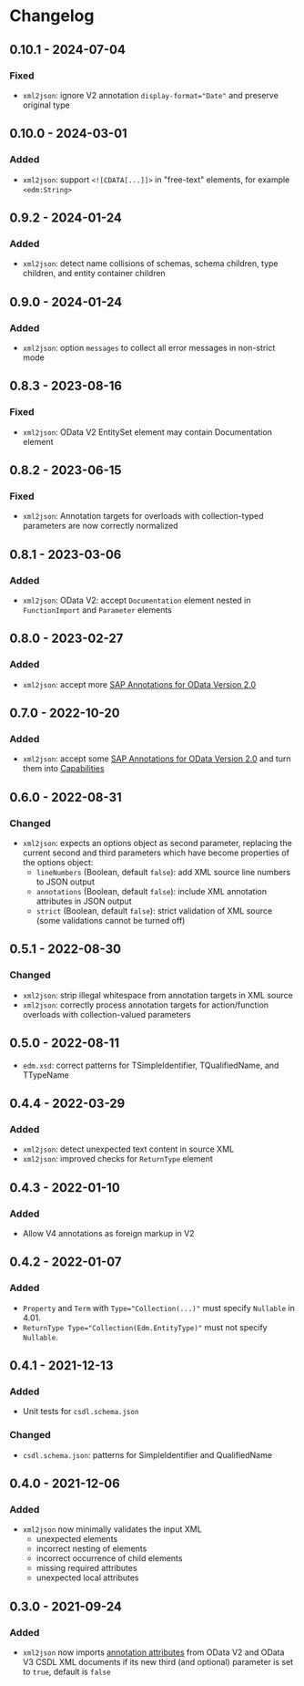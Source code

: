 # Changelog

## 0.10.1 - 2024-07-04

### Fixed

- `xml2json`: ignore V2 annotation `display-format="Date"` and preserve original type

## 0.10.0 - 2024-03-01

### Added

- `xml2json`: support `<![CDATA[...]]>` in "free-text" elements, for example `<edm:String>`

## 0.9.2 - 2024-01-24

### Added

- `xml2json`: detect name collisions of schemas, schema children, type children, and entity container children

## 0.9.0 - 2024-01-24

### Added

- `xml2json`: option `messages` to collect all error messages in non-strict mode

## 0.8.3 - 2023-08-16

### Fixed

- `xml2json`: OData V2 EntitySet element may contain Documentation element

## 0.8.2 - 2023-06-15

### Fixed

- `xml2json`: Annotation targets for overloads with collection-typed parameters are now correctly normalized

## 0.8.1 - 2023-03-06

### Added

- `xml2json`: OData V2: accept `Documentation` element nested in `FunctionImport` and `Parameter` elements

## 0.8.0 - 2023-02-27

### Added

- `xml2json`: accept more [SAP Annotations for OData Version 2.0](https://github.com/SAP/odata-vocabularies/blob/main/docs/v2-annotations.md)

## 0.7.0 - 2022-10-20

### Added

- `xml2json`: accept some [SAP Annotations for OData Version 2.0](https://github.com/SAP/odata-vocabularies/blob/main/docs/v2-annotations.md) and turn them into [Capabilities](https://github.com/oasis-tcs/odata-vocabularies/blob/main/vocabularies/Org.OData.Capabilities.V1.md)

## 0.6.0 - 2022-08-31

### Changed

- `xml2json`: expects an options object as second parameter, replacing the current second and third parameters which have become properties of the options object:
  - `lineNumbers` (Boolean, default `false`): add XML source line numbers to JSON output
  - `annotations` (Boolean, default `false`): include XML annotation attributes in JSON output
  - `strict` (Boolean, default `false`): strict validation of XML source (some validations cannot be turned off)

## 0.5.1 - 2022-08-30

### Changed

- `xml2json`: strip illegal whitespace from annotation targets in XML source
- `xml2json`: correctly process annotation targets for action/function overloads with collection-valued parameters

## 0.5.0 - 2022-08-11

- `edm.xsd`: correct patterns for TSimpleIdentifier, TQualifiedName, and TTypeName

## 0.4.4 - 2022-03-29

### Added

- `xml2json`: detect unexpected text content in source XML
- `xml2json`: improved checks for `ReturnType` element

## 0.4.3 - 2022-01-10

### Added

- Allow V4 annotations as foreign markup in V2

## 0.4.2 - 2022-01-07

### Added

- `Property` and `Term` with `Type="Collection(...)"` must specify `Nullable` in 4.01.
- `ReturnType Type="Collection(Edm.EntityType)"` must not specify `Nullable`.

## 0.4.1 - 2021-12-13

### Added

- Unit tests for `csdl.schema.json`

### Changed

- `csdl.schema.json`: patterns for SimpleIdentifier and QualifiedName

## 0.4.0 - 2021-12-06

### Added

- `xml2json` now minimally validates the input XML
  - unexpected elements
  - incorrect nesting of elements
  - incorrect occurrence of child elements
  - missing required attributes
  - unexpected local attributes

## 0.3.0 - 2021-09-24

### Added

- `xml2json` now imports [annotation attributes](https://docs.microsoft.com/en-us/openspecs/windows_protocols/mc-csdl/2110a8d9-9849-48c3-92c3-e15dd2f5cd08) from OData V2 and OData V3 CSDL XML documents if its new third (and optional) parameter is set to `true`, default is `false`
